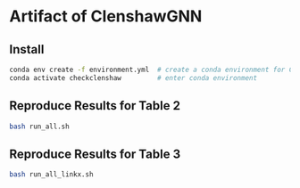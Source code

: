 # Artifact of ClenshawGNN

## Install

```bash
conda env create -f environment.yml  # create a conda environment for ClenshawGNN
conda activate checkclenshaw         # enter conda environment
```

## Reproduce Results for Table 2

```bash
bash run_all.sh
```


## Reproduce Results for Table 3

```bash
bash run_all_linkx.sh
```



